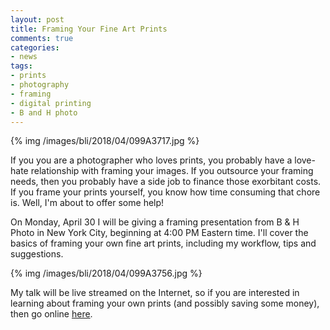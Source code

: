 ```yaml
---
layout: post
title: Framing Your Fine Art Prints
comments: true
categories:
- news
tags:
- prints
- photography
- framing
- digital printing
- B and H photo
---
```


{% img /images/bli/2018/04/099A3717.jpg %}

If you you are a photographer who loves prints, you probably have a love-hate relationship with framing your images. If you outsource your framing needs, then you probably have a side job to finance those exorbitant costs. If you frame your prints yourself, you know how time consuming that chore is. Well, I'm about to offer some help!

<!--more-->

On Monday, April 30 I will be giving a framing presentation from B & H Photo in New York City, beginning at 4:00 PM Eastern time. I'll cover the basics of framing your own fine art prints, including my workflow, tips and suggestions. 

{% img /images/bli/2018/04/099A3756.jpg %}

My talk will be live streamed on the Internet, so if you are interested in learning about framing your own prints (and possibly saving some money), then go online [here](https://www.bhphotovideo.com/find/eventDetails.jsp/id/2742). 

